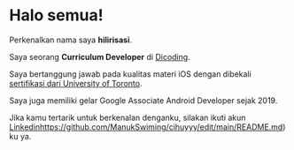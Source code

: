 # Halo semua! 

Perkenalkan nama saya **hilirisasi**.<br>

Saya seorang **Curriculum Developer** di [Dicoding](https://www.dicoding.com/).<br>

Saya bertanggung jawab pada kualitas materi iOS dengan dibekali [sertifikasi dari University of Toronto](https://www.coursera.org/account/accomplishments/specialization/CLKJD8XBXJ3M).<br>

Saya juga memiliki gelar Google Associate Android Developer sejak 2019.<br>

Jika kamu tertarik untuk berkenalan denganku, silakan ikuti akun [Linkedin](https://github.com/ManukSwiming/cihuyyy/edit/main/README.md)https://github.com/ManukSwiming/cihuyyy/edit/main/README.md)ku ya.
